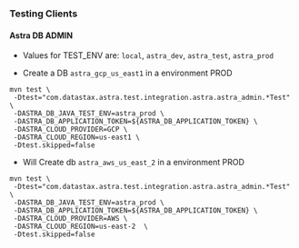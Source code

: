 
### Testing Clients


#### Astra DB ADMIN

- Values for TEST_ENV are:
`local`, `astra_dev`, `astra_test`, `astra_prod`

- Create a DB `astra_gcp_us_east1` in a environment PROD

```
mvn test \
 -Dtest="com.datastax.astra.test.integration.astra.astra_admin.*Test" \
 -DASTRA_DB_JAVA_TEST_ENV=astra_prod \
 -DASTRA_DB_APPLICATION_TOKEN=${ASTRA_DB_APPLICATION_TOKEN} \
 -DASTRA_CLOUD_PROVIDER=GCP \
 -DASTRA_CLOUD_REGION=us-east1 \
 -Dtest.skipped=false
```

- Will Create db `astra_aws_us_east_2` in a environment PROD

```
mvn test \
 -Dtest="com.datastax.astra.test.integration.astra.astra_admin.*Test" \
 -DASTRA_DB_JAVA_TEST_ENV=astra_prod \
 -DASTRA_DB_APPLICATION_TOKEN=${ASTRA_DB_APPLICATION_TOKEN} \
 -DASTRA_CLOUD_PROVIDER=AWS \
 -DASTRA_CLOUD_REGION=us-east-2  \
 -Dtest.skipped=false
```






